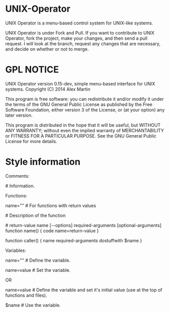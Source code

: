 UNIX-Operator
=============

UNIX Operator is a menu-based control system for UNIX-like systems.

UNIX Operator is under Fork and Pull. If you want to contribute to UNIX Operator, fork the project, make your changes, and then send a pull request. I will look at the branch, request any changes that are necessary, and decide on whether or not to merge.

GPL NOTICE
==========

UNIX Operator version 0.15-dev, simple menu-based interface for UNIX systems.
Copyright (C) 2014  Alex Martin

This program is free software: you can redistribute it and/or modify
it under the terms of the GNU General Public License as published by
the Free Software Foundation, either version 3 of the License, or
(at your option) any later version.

This program is distributed in the hope that it will be useful,
but WITHOUT ANY WARRANTY; without even the implied warranty of
MERCHANTABILITY or FITNESS FOR A PARTICULAR PURPOSE.  See the
GNU General Public License for more details.

Style information
=================

Comments:

\# Information.

Functions:

name="" \# For functions with return values

\# Description of the function

\# return-value name [--options] required-arguments [optional-arguments]
function name() {
code
name=return-value
}

function caller() {
name required-arguments
dostuffwith $name
}

Variables:

name="" \# Define the variable.

name=value \# Set the variable.

OR

name=value \# Define the variable and set it's initial value (use at the top of functions and files).

$name \# Use the variable.
